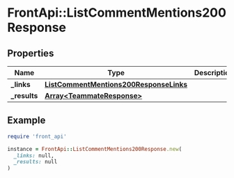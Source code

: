 # FrontApi::ListCommentMentions200Response

## Properties

| Name | Type | Description | Notes |
| ---- | ---- | ----------- | ----- |
| **_links** | [**ListCommentMentions200ResponseLinks**](ListCommentMentions200ResponseLinks.md) |  | [optional] |
| **_results** | [**Array&lt;TeammateResponse&gt;**](TeammateResponse.md) |  | [optional] |

## Example

```ruby
require 'front_api'

instance = FrontApi::ListCommentMentions200Response.new(
  _links: null,
  _results: null
)
```

